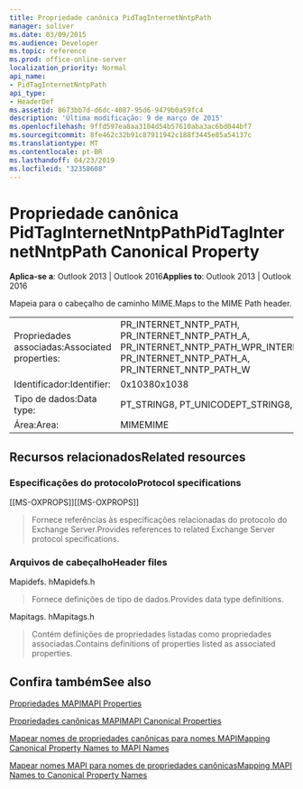 ```yaml
---
title: Propriedade canônica PidTagInternetNntpPath
manager: soliver
ms.date: 03/09/2015
ms.audience: Developer
ms.topic: reference
ms.prod: office-online-server
localization_priority: Normal
api_name:
- PidTagInternetNntpPath
api_type:
- HeaderDef
ms.assetid: 8673bb7d-d6dc-4087-95d6-9479b0a59fc4
description: 'Última modificação: 9 de março de 2015'
ms.openlocfilehash: 9ffd597ea8aa3104d54b57610aba3ac6bd044bf7
ms.sourcegitcommit: 8fe462c32b91c87911942c188f3445e85a54137c
ms.translationtype: MT
ms.contentlocale: pt-BR
ms.lasthandoff: 04/23/2019
ms.locfileid: "32358608"
---
```

# <a name="pidtaginternetnntppath-canonical-property"></a><span data-ttu-id="b345a-103">Propriedade canônica PidTagInternetNntpPath</span><span class="sxs-lookup"><span data-stu-id="b345a-103">PidTagInternetNntpPath Canonical Property</span></span>

  
  
<span data-ttu-id="b345a-104">**Aplica-se a**: Outlook 2013 | Outlook 2016</span><span class="sxs-lookup"><span data-stu-id="b345a-104">**Applies to**: Outlook 2013 | Outlook 2016</span></span> 
  
<span data-ttu-id="b345a-105">Mapeia para o cabeçalho de caminho MIME.</span><span class="sxs-lookup"><span data-stu-id="b345a-105">Maps to the MIME Path header.</span></span>
  
|||
|:-----|:-----|
|<span data-ttu-id="b345a-106">Propriedades associadas:</span><span class="sxs-lookup"><span data-stu-id="b345a-106">Associated properties:</span></span>  <br/> |<span data-ttu-id="b345a-107">PR_INTERNET_NNTP_PATH, PR_INTERNET_NNTP_PATH_A, PR_INTERNET_NNTP_PATH_W</span><span class="sxs-lookup"><span data-stu-id="b345a-107">PR_INTERNET_NNTP_PATH, PR_INTERNET_NNTP_PATH_A, PR_INTERNET_NNTP_PATH_W</span></span>  <br/> |
|<span data-ttu-id="b345a-108">Identificador:</span><span class="sxs-lookup"><span data-stu-id="b345a-108">Identifier:</span></span>  <br/> |<span data-ttu-id="b345a-109">0x1038</span><span class="sxs-lookup"><span data-stu-id="b345a-109">0x1038</span></span>  <br/> |
|<span data-ttu-id="b345a-110">Tipo de dados:</span><span class="sxs-lookup"><span data-stu-id="b345a-110">Data type:</span></span>  <br/> |<span data-ttu-id="b345a-111">PT_STRING8, PT_UNICODE</span><span class="sxs-lookup"><span data-stu-id="b345a-111">PT_STRING8, PT_UNICODE</span></span>  <br/> |
|<span data-ttu-id="b345a-112">Área:</span><span class="sxs-lookup"><span data-stu-id="b345a-112">Area:</span></span>  <br/> |<span data-ttu-id="b345a-113">MIME</span><span class="sxs-lookup"><span data-stu-id="b345a-113">MIME</span></span>  <br/> |
   
## <a name="related-resources"></a><span data-ttu-id="b345a-114">Recursos relacionados</span><span class="sxs-lookup"><span data-stu-id="b345a-114">Related resources</span></span>

### <a name="protocol-specifications"></a><span data-ttu-id="b345a-115">Especificações do protocolo</span><span class="sxs-lookup"><span data-stu-id="b345a-115">Protocol specifications</span></span>

<span data-ttu-id="b345a-116">[[MS-OXPROPS]]</span><span class="sxs-lookup"><span data-stu-id="b345a-116">[[MS-OXPROPS]]</span></span> 
  
> <span data-ttu-id="b345a-117">Fornece referências às especificações relacionadas do protocolo do Exchange Server.</span><span class="sxs-lookup"><span data-stu-id="b345a-117">Provides references to related Exchange Server protocol specifications.</span></span>
    
### <a name="header-files"></a><span data-ttu-id="b345a-118">Arquivos de cabeçalho</span><span class="sxs-lookup"><span data-stu-id="b345a-118">Header files</span></span>

<span data-ttu-id="b345a-119">Mapidefs. h</span><span class="sxs-lookup"><span data-stu-id="b345a-119">Mapidefs.h</span></span>
  
> <span data-ttu-id="b345a-120">Fornece definições de tipo de dados.</span><span class="sxs-lookup"><span data-stu-id="b345a-120">Provides data type definitions.</span></span>
    
<span data-ttu-id="b345a-121">Mapitags. h</span><span class="sxs-lookup"><span data-stu-id="b345a-121">Mapitags.h</span></span>
  
> <span data-ttu-id="b345a-122">Contém definições de propriedades listadas como propriedades associadas.</span><span class="sxs-lookup"><span data-stu-id="b345a-122">Contains definitions of properties listed as associated properties.</span></span>
    
## <a name="see-also"></a><span data-ttu-id="b345a-123">Confira também</span><span class="sxs-lookup"><span data-stu-id="b345a-123">See also</span></span>



[<span data-ttu-id="b345a-124">Propriedades MAPI</span><span class="sxs-lookup"><span data-stu-id="b345a-124">MAPI Properties</span></span>](mapi-properties.md)
  
[<span data-ttu-id="b345a-125">Propriedades canônicas MAPI</span><span class="sxs-lookup"><span data-stu-id="b345a-125">MAPI Canonical Properties</span></span>](mapi-canonical-properties.md)
  
[<span data-ttu-id="b345a-126">Mapear nomes de propriedades canônicas para nomes MAPI</span><span class="sxs-lookup"><span data-stu-id="b345a-126">Mapping Canonical Property Names to MAPI Names</span></span>](mapping-canonical-property-names-to-mapi-names.md)
  
[<span data-ttu-id="b345a-127">Mapear nomes MAPI para nomes de propriedades canônicas</span><span class="sxs-lookup"><span data-stu-id="b345a-127">Mapping MAPI Names to Canonical Property Names</span></span>](mapping-mapi-names-to-canonical-property-names.md)

